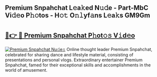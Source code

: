 ## Premium Snpahchat L𝚎a𝚔ed N𝚞𝚍e - Part-MbC Vi𝚍𝚎o P𝚑𝚘tos - H𝚘𝚝 O𝚗𝚕yf𝚊ns L𝚎a𝚔s GM9Gm

# <h2><a href="http://kfdkusd.oniu.top/?m=Premium+Snpahchat">🔗👉 🔴 Premium Snpahchat P𝚑ot𝚘𝚜 V𝚒d𝚎o</a></h2>

[![Premium Snpahchat Nu𝚍e𝚜](https://i.imgur.com/0qMVB7G.gif)](http://kfdkusd.oniu.top/?m=Premium+Snpahchat)
Online thought leader Premium Snpahchat, celebrated for sharing dance and lifestyle material, consisting of presentations and personal vlogs. Extraordinary entertainer Premium Snpahchat, famed for their exceptional skills and accomplishments in the world of amusement.  
